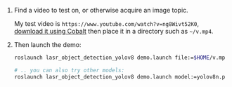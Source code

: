 1. Find a video to test on, or otherwise acquire an image topic.

   My test video is `https://www.youtube.com/watch?v=ng8Wivt52K0`, [download it using Cobalt](https://co.wukko.me/) then place it in a directory such as `~/v.mp4`.

2. Then launch the demo:

   ```bash
   roslaunch lasr_object_detection_yolov8 demo.launch file:=$HOME/v.mp4

   # .. you can also try other models:
   roslaunch lasr_object_detection_yolov8 demo.launch model:=yolov8n.pt file:=$HOME/v.mp4
   ```
